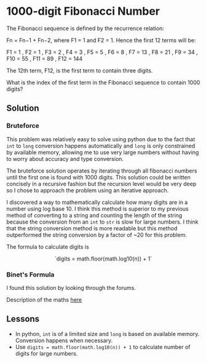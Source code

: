 # 1000-digit Fibonacci Number

The Fibonacci sequence is defined by the recurrence relation:

Fn = Fn−1 + Fn−2, where F1 = 1 and F2 = 1.
Hence the first 12 terms will be:

F1 = 1
, F2 = 1
, F3 = 2
, F4 = 3
, F5 = 5
, F6 = 8
, F7 = 13
, F8 = 21
, F9 = 34
, F10 = 55
, F11 = 89
, F12 = 144

The 12th term, F12, is the first term to contain three digits.

What is the index of the first term in the Fibonacci sequence to contain 1000 digits?

## Solution

### Bruteforce

This problem was relatively easy to solve using python due to the fact that `int` to `long` conversion happens
automatically and `long` is only constrained by available memory, allowing me to use very large numbers without 
having to worry about accuracy and type conversion.

The bruteforce solution operates by iterating through all fibonacci numbers until the first one is found with 
1000 digits.  This solution could be written concisely in a recursive fashion but the recursion level would be 
 very deep so I chose to approach the problem using an iterative approach.

I discovered a way to mathematically calculate how many digits are in a number using log base 10.  I think this method is superior
to my previous method of converting to a string and counting the length of the string because the conversion
from an `int` to `str` is slow for large numbers.  I think that the string conversion method is more readable but
this method outperformed the string conversion by a factor of ~20 for this problem.

The formula to calculate digits is 
<p style="text-align: center;">`digits = math.floor(math.log10(n)) + 1`</p>

### Binet's Formula

I found this solution by looking through the forums.

Description of the maths [here](http://www.maths.surrey.ac.uk/hosted-sites/R.Knott/Fibonacci/fibFormula.html)

## Lessons

* In python, `int` is of a limited size and `long` is based on available memory.  Conversion happens when 
necessary.
* Use `digits = math.floor(math.log10(n)) + 1` to calculate number of digits for large numbers.